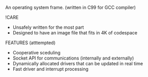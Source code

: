 An operating system frame. (written in C99 for GCC compiler)

!CARE
* Unsafely written for the most part
* Designed to have an image file that fits in 4K of codespace

FEATURES (atttempted)
* Cooperative sceduling
* Socket API for communications (internally and externally)
* Dynamically allocated drivers that can be updated in real time
* Fast driver and interrupt processing